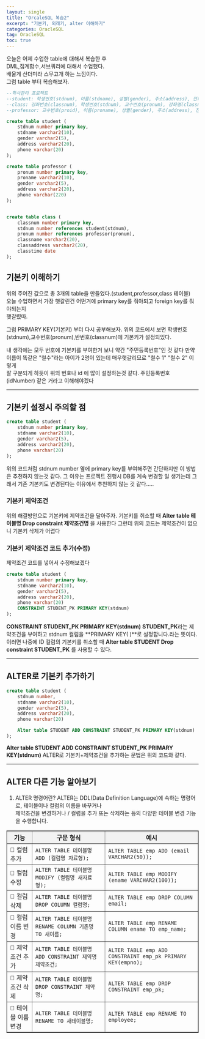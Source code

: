 ```yaml
---
layout: single
title: "OrcaleSQL 복습2"
excerpt: "기본키, 외래키, alter 이해하기"
categories: OracleSQL
tag: OracleSQL
toc: true
---
```


오늘은 어제 수업한 table에 대해서 복습한 후   
DML,집계함수,서브쿼리에 대해서 수업했다.  
배울게 산더미라 스무고개 하는 느낌이다.  
그럼 table 부터 복습해보자.

```sql
--학사관리 프로젝트
--student: 학생번호(stdnum), 이름(stdname), 성별(gender), 주소(address), 전화번호
--class: 강좌번호(classnum), 학생번호(stdnum), 교수번호(pronum), 강좌명(classname), 강의실(classaddress), 강좌시간(classtime)
--professor: 교수번호(proid), 이름(proname), 성별(gender), 주소(address), 전화번호

create table student (
    stdnum number primary key,
    stdname varchar2(10),
    gender varchar2(5),
    address varchar2(20),
    phone varchar(20)
);

create table professor (
    pronum number primary key,
    proname varchar2(10),
    gender varchar2(5),
    address varchar2(20),
    phone varchar(220)
);


create table class (
    classnum number primary key,
    stdnum number references student(stdnum),
    pronum number references professor(pronum),
    classname varchar2(20),
    classaddress varchar2(20),
    classtime date
);
```

## 기본키 이해하기
위의 주어진 값으로 총 3개의 table을 만들었다.(student,professor,class 테이블)  
오늘 수업하면서 가장 햇갈린건 어떤거에 primary key를 줘야되고 foreign key를 줘야되는지  
햇갈렸따.

그럼 PRIMARY KEY(기본키) 부터 다시 공부해보자.
위의 코드에서 보면 학생번호(stdnum),교수번호(pronum),반번호(classnum)에 기본키가 설정되있다.  

내 생각에는 모두 번호에 기본키를 부여한거 보니 약간 "주민등록번호"인 것 같다
만약 이름이 똑같은 "철수"라는 아이가 2명이 있는데 매우햇갈리므로 "철수 1" "철수 2" 이렇게  
잘 구분되게 하듯이 위의 번호나 id 에 많이 설정하는것 같다. 주민등록번호(idNumber)
같은 거라고 이해해야겠다

-----------------------------------------------------------------

## 기본키 설정시 주의할 점

```sql
create table student (
    stdnum number primary key,
    stdname varchar2(10),
    gender varchar2(5),
    address varchar2(20),
    phone varchar(20)
);
```
위의 코드처럼 stdnum number 옆에 primary key를 부여해주면 간단하지만
이 방법은 추천하지 않는것 같다. 그 이유는 프로젝트 진행시 DB를 계속 변경할 일
생기는데 그래서 기존 기본키도 변경된다는 이유에서 추천하지 않는 것 같다.....

### 기본키 제약조건
위의 해결방안으로 기본키에 제약조건을 달아주자.
기본키를 취소할 때 
**Alter table 테이블명 Drop constraint 제약조건명** 을 사용한다
그런데 위의 코드는 제약조건이 없으니 기본키 삭제가 어렵다

### 기본키 제약조건 코드 추가(수정)
제약조건 코드를 넣어서 수정해보겠다
```sql
create table student (
    stdnum number primary key,
    stdname varchar2(10),
    gender varchar2(5),
    address varchar2(20),
    phone varchar(20)
    CONSTRAINT STUDENT_PK PRIMARY KEY(stdnum)
);
```
**CONSTRAINT STUDENT_PK PRIMARY KEY(stdnum)**
**STUDENT_PK**라는 제약조건을 부여하고 stdnum 컬럼을 **PRIMARY KEY( )**로 설정합니다.라는 뜻이다.
이러면 나중에 ID 컬럼의 기본키를 취소할 때
**Alter table STUDENT Drop constraint STUDENT_PK**
를 사용할 수 있다.

------------------------------------------------------------------------

## ALTER로 기본키 추가하기
```sql
create table student (
    stdnum number,
    stdname varchar2(10),
    gender varchar2(5),
    address varchar2(20),
    phone varchar(20)

    Alter table STUDENT ADD CONSTRAINT STUDENT_PK PRIMARY KEY(stdnum)
);
```
**Alter table STUDENT ADD CONSTRAINT STUDENT_PK PRIMARY KEY(stdnum)**
ALTER로 기본키+제약조건을 추가하는 문법은 위의 코드와 같다.

-----------------------------------------------------------------------
## ALTER 다른 기능 알아보기

1. ALTER 명령어란?
ALTER는 DDL(Data Definition Language)에 속하는 명령어로, 테이블이나 컬럼의 이름을 바꾸거나  
제약조건을 변경하거나 / 컬럼을 추가 또는 삭제하는 등의 다양한 테이블 변경 기능을 수행합니다.  
 
<table border="1" cellspacing="0" cellpadding="8" style="border-collapse: collapse; width: 100%; font-family: Arial, sans-serif;">
  <thead style="background-color: #f2f2f2;">
    <tr>
      <th>기능</th>
      <th>구문 형식</th>
      <th>예시</th>
    </tr>
  </thead>
  <tbody>
    <tr>
      <td>🔹 컬럼 추가</td>
      <td><code>ALTER TABLE 테이블명 ADD (컬럼명 자료형);</code></td>
      <td><code>ALTER TABLE emp ADD (email VARCHAR2(50));</code></td>
    </tr>
    <tr>
      <td>🔹 컬럼 수정</td>
      <td><code>ALTER TABLE 테이블명 MODIFY (컬럼명 새자료형);</code></td>
      <td><code>ALTER TABLE emp MODIFY (ename VARCHAR2(100));</code></td>
    </tr>
    <tr>
      <td>🔹 컬럼 삭제</td>
      <td><code>ALTER TABLE 테이블명 DROP COLUMN 컬럼명;</code></td>
      <td><code>ALTER TABLE emp DROP COLUMN email;</code></td>
    </tr>
    <tr>
      <td>🔹 컬럼 이름 변경</td>
      <td><code>ALTER TABLE 테이블명 RENAME COLUMN 기존명 TO 새이름;</code></td>
      <td><code>ALTER TABLE emp RENAME COLUMN ename TO emp_name;</code></td>
    </tr>
    <tr>
      <td>🔹 제약조건 추가</td>
      <td><code>ALTER TABLE 테이블명 ADD CONSTRAINT 제약명 제약조건;</code></td>
      <td><code>ALTER TABLE emp ADD CONSTRAINT emp_pk PRIMARY KEY(empno);</code></td>
    </tr>
    <tr>
      <td>🔹 제약조건 삭제</td>
      <td><code>ALTER TABLE 테이블명 DROP CONSTRAINT 제약명;</code></td>
      <td><code>ALTER TABLE emp DROP CONSTRAINT emp_pk;</code></td>
    </tr>
    <tr>
      <td>🔹 테이블 이름 변경</td>
      <td><code>ALTER TABLE 테이블명 RENAME TO 새테이블명;</code></td>
      <td><code>ALTER TABLE emp RENAME TO employee;</code></td>
    </tr>
  </tbody>
</table>




